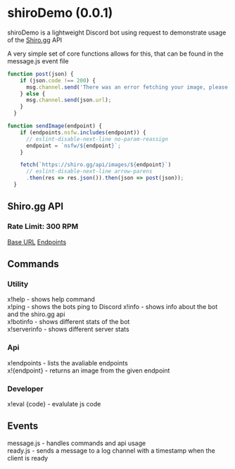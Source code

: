 # shiroDemo (0.0.1)
shiroDemo is a lightweight Discord bot using request to demonstrate usage of the [Shiro.gg](https://shirogg/api.endpoints) API  
  
A very simple set of core functions allows for this, that can be found in the message.js event file

```js
function post(json) {
    if (json.code !== 200) {
      msg.channel.send('There was an error fetching your image, please try again later.');
    } else {
      msg.channel.send(json.url);
    }
  }

function sendImage(endpoint) {
    if (endpoints.nsfw.includes(endpoint)) {
      // eslint-disable-next-line no-param-reassign
      endpoint = `nsfw/${endpoint}`;
    }

    fetch(`https://shiro.gg/api/images/${endpoint}`)
      // eslint-disable-next-line arrow-parens
      .then(res => res.json()).then(json => post(json));
  }
```
## Shiro.gg API

### Rate Limit: 300 RPM
[Base URL](https://shiro.gg/api)
[Endpoints](https://shiro.gg/api/endpoints)
  
## Commands   
  
### Utility  
x!help - shows help command   
x!ping - shows the bots ping to Discord
x!info - shows info about the bot and the shiro.gg api  
x!botinfo - shows different stats of the bot  
x!serverinfo - shows different server stats  

### Api  
x!endpoints - lists the avaliable endpoints  
x!{endpoint} - returns an image from the given endpoint
   
### Developer  
x!eval {code} - evalulate js code  
    
## Events  
 
 message.js - handles commands and api usage  
 ready.js - sends a message to a log channel with a timestamp when the client is ready  
